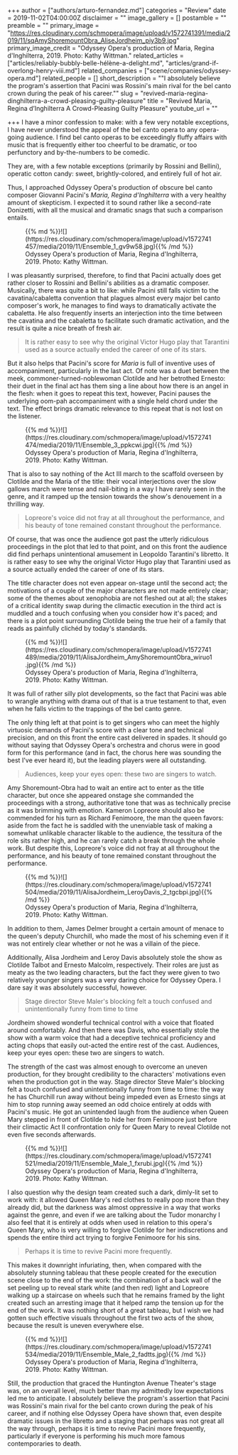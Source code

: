 +++
author = ["authors/arturo-fernandez.md"]
categories = "Review"
date = 2019-11-02T04:00:00Z
disclaimer = ""
image_gallery = []
postamble = ""
preamble = ""
primary_image = "https://res.cloudinary.com/schmopera/image/upload/v1572741391/media/2019/11/sqAmyShoremountObra_AliseJordheim_piy3b9.jpg"
primary_image_credit = "Odyssey Opera's production of Maria, Regina d'Inghilterra, 2019. Photo: Kathy Wittman."
related_articles = ["articles/reliably-bubbly-belle-hélène-a-delight.md", "articles/grand-if-overlong-henry-viii.md"]
related_companies = ["scene/companies/odyssey-opera.md"]
related_people = []
short_description = "\"I absolutely believe the program's assertion that Pacini was Rossini's main rival for the bel canto crown during the peak of his career.\""
slug = "revived-maria-regina-dinghilterra-a-crowd-pleasing-guilty-pleasure"
title = "Revived Maria, Regina d’Inghilterra A Crowd-Pleasing Guilty Pleasure"
youtube_url = ""

+++
I have a minor confession to make: with a few very notable exceptions, I have never understood the appeal of the bel canto opera to any opera-going audience. I find bel canto operas to be exceedingly fluffy affairs with music that is frequently either too cheerful to be dramatic, or too perfunctory and by-the-numbers to be comedic.

They are, with a few notable exceptions (primarily by Rossini and Bellini), operatic cotton candy: sweet, brightly-colored, and entirely full of hot air.

Thus, I approached Odyssey Opera's production of obscure bel canto composer Giovanni Pacini's _Maria, Regina d'Inghilterra_ with a very healthy amount of skepticism. I expected it to sound rather like a second-rate Donizetti, with all the musical and dramatic snags that such a comparison entails.

<figure data-type="image">{{% md %}}![](https://res.cloudinary.com/schmopera/image/upload/v1572741457/media/2019/11/Ensemble_1_gv9w58.jpg){{% /md %}}

<figcaption>Odyssey Opera's production of Maria, Regina d'Inghilterra, 2019. Photo: Kathy Wittman.</figcaption>

</figure>

I was pleasantly surprised, therefore, to find that Pacini actually does get rather closer to Rossini and Bellini's abilities as a dramatic composer. Musically, there was quite a bit to like: while Pacini still falls victim to the cavatina/cabaletta convention that plagues almost every major bel canto composer's work, he manages to find ways to dramatically activate the cabaletta. He also frequently inserts an interjection into the time between the cavatina and the cabaletta to facilitate such dramatic activation, and the result is quite a nice breath of fresh air.

> It is rather easy to see why the original Victor Hugo play that Tarantini used as a source actually ended the career of one of its stars.

But it also helps that Pacini's score for _Maria_ is full of inventive uses of accompaniment, particularly in the last act. Of note was a duet between the meek, commoner-turned-noblewoman Clotilde and her betrothed Ernesto: their duet in the final act has them sing a line about how there is an angel in the flesh: when it goes to repeat this text, however, Pacini pauses the underlying oom-pah accompaniment with a single held chord under the text. The effect brings dramatic relevance to this repeat that is not lost on the listener.

<figure data-type="image">{{% md %}}![](https://res.cloudinary.com/schmopera/image/upload/v1572741474/media/2019/11/Ensemble_3_ppkcwi.jpg){{% /md %}}

<figcaption>Odyssey Opera's production of Maria, Regina d'Inghilterra, 2019. Photo: Kathy Wittman.</figcaption>

</figure>

That is also to say nothing of the Act III march to the scaffold overseen by Clotilde and the Maria of the title: their vocal interjections over the slow gallows march were tense and nail-biting in a way I have rarely seen in the genre, and it ramped up the tension towards the show's denouement in a thrilling way.

> Lopreore's voice did not fray at all throughout the performance, and his beauty of tone remained constant throughout the performance.

Of course, that was once the audience got past the utterly ridiculous proceedings in the plot that led to that point, and on this front the audience did find perhaps unintentional amusement in Leopoldo Tarantini's libretto. It is rather easy to see why the original Victor Hugo play that Tarantini used as a source actually ended the career of one of its stars.

The title character does not even appear on-stage until the second act; the motivations of a couple of the major characters are not made entirely clear; some of the themes about xenophobia are not fleshed out at all; the stakes of a critical identity swap during the climactic execution in the third act is muddled and a touch confusing when you consider how it's paced; and there is a plot point surrounding Clotilde being the true heir of a family that reads as painfully clichéd by today's standards.

<figure data-type="image">{{% md %}}![](https://res.cloudinary.com/schmopera/image/upload/v1572741489/media/2019/11/AlisaJordheim_AmyShoremountObra_wiruo1.jpg){{% /md %}}

<figcaption>Odyssey Opera's production of Maria, Regina d'Inghilterra, 2019. Photo: Kathy Wittman.</figcaption>

</figure>

It was full of rather silly plot developments, so the fact that Pacini was able to wrangle anything with drama out of that is a true testament to that, even when he falls victim to the trappings of the bel canto genre.

The only thing left at that point is to get singers who can meet the highly virtuosic demands of Pacini's score with a clear tone and technical precision, and on this front the entire cast delivered in spades. It should go without saying that Odyssey Opera's orchestra and chorus were in good form for this performance (and in fact, the chorus here was sounding the best I've ever heard it), but the leading players were all outstanding.

> Audiences, keep your eyes open: these two are singers to watch.

Amy Shoremount-Obra had to wait an entire act to enter as the title character, but once she appeared onstage she commanded the proceedings with a strong, authoritative tone that was as technically precise as it was brimming with emotion. Kameron Lopreore should also be commended for his turn as Richard Fenimoore, the man the queen favors: aside from the fact he is saddled with the unenviable task of making a somewhat unlikable character likable to the audience, the tessitura of the role sits rather high, and he can rarely catch a break through the whole work. But despite this, Lopreore's voice did not fray at all throughout the performance, and his beauty of tone remained constant throughout the performance.

<figure data-type="image">{{% md %}}![](https://res.cloudinary.com/schmopera/image/upload/v1572741504/media/2019/11/AlisaJordheim_LeroyDavis_2_tgcbpi.jpg){{% /md %}}

<figcaption>Odyssey Opera's production of Maria, Regina d'Inghilterra, 2019. Photo: Kathy Wittman.</figcaption>

</figure>

In addition to them, James Delmer brought a certain amount of menace to the queen's deputy Churchill, who made the most of his scheming even if it was not entirely clear whether or not he was a villain of the piece.

Additionally, Alisa Jordheim and Leroy Davis absolutely stole the show as Clotilde Talbot and Ernesto Malcolm, respectively. Their roles are just as meaty as the two leading characters, but the fact they were given to two relatively younger singers was a very daring choice for Odyssey Opera. I dare say it was absolutely successful, however.

> Stage director Steve Maler's blocking felt a touch confused and unintentionally funny from time to time

Jordheim showed wonderful technical control with a voice that floated around comfortably. And then there was Davis, who essentially stole the show with a warm voice that had a deceptive technical proficiency and acting chops that easily out-acted the entire rest of the cast. Audiences, keep your eyes open: these two are singers to watch.

The strength of the cast was almost enough to overcome an uneven production, for they brought credibility to the characters' motivations even when the production got in the way. Stage director Steve Maler's blocking felt a touch confused and unintentionally funny from time to time: the way he has Churchill run away without being impeded even as Ernesto sings at him to stop running away seemed an odd choice entirely at odds with Pacini's music. He got an unintended laugh from the audience when Queen Mary stepped in front of Clotilde to hide her from Fenimoore just before their climactic Act II confrontation only for Queen Mary to reveal Clotilde not even five seconds afterwards.

<figure data-type="image">{{% md %}}![](https://res.cloudinary.com/schmopera/image/upload/v1572741521/media/2019/11/Ensemble_Male_1_fxrubi.jpg){{% /md %}}

<figcaption>Odyssey Opera's production of Maria, Regina d'Inghilterra, 2019. Photo: Kathy Wittman.</figcaption>

</figure>

I also question why the design team created such a dark, dimly-lit set to work with: it allowed Queen Mary's red clothes to really pop more than they already did, but the darkness was almost oppressive in a way that works against the genre, and even if we are talking about the Tudor monarchy I also feel that it is entirely at odds when used in relation to this opera's Queen Mary, who is very willing to forgive Clotilde for her indiscretions and spends the entire third act trying to forgive Fenimoore for his sins.

> Perhaps it is time to revive Pacini more frequently.

This makes it downright infuriating, then, when compared with the absolutely stunning tableau that these people created for the execution scene close to the end of the work: the combination of a back wall of the set peeling up to reveal stark white (and then red) light and Lopreore walking up a staircase on wheels such that he remains framed by the light created such an arresting image that it helped ramp the tension up for the end of the work. It was nothing short of a great tableau, but I wish we had gotten such effective visuals throughout the first two acts of the show, because the result is uneven everywhere else.

<figure data-type="image">{{% md %}}![](https://res.cloudinary.com/schmopera/image/upload/v1572741534/media/2019/11/Ensemble_Male_2_fadtts.jpg){{% /md %}}

<figcaption>Odyssey Opera's production of Maria, Regina d'Inghilterra, 2019. Photo: Kathy Wittman.</figcaption>

</figure>

Still, the production that graced the Huntington Avenue Theater's stage was, on an overall level, much better than my admittedly low expectations led me to anticipate. I absolutely believe the program's assertion that Pacini was Rossini's main rival for the bel canto crown during the peak of his career, and if nothing else Odyssey Opera have shown that, even despite dramatic issues in the libretto and a staging that perhaps was not great all the way through, perhaps it is time to revive Pacini more frequently, particularly if everyone is performing his much more famous contemporaries to death.